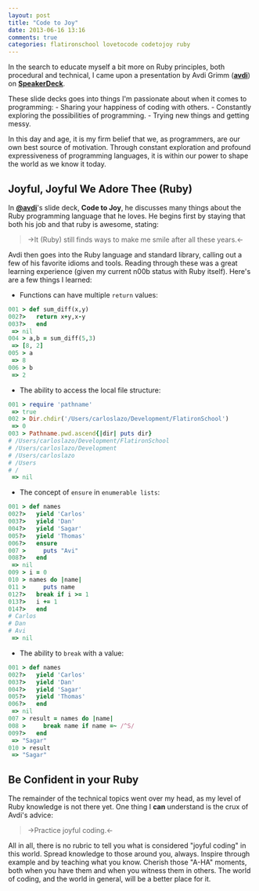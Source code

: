 ```yaml
---
layout: post
title: "Code to Joy"
date: 2013-06-16 13:16
comments: true
categories: flatironschool lovetocode codetojoy ruby
---
```


In the search to educate myself a bit more on Ruby principles, both procedural and technical, I came upon a presentation by Avdi Grimm (**[avdi](https://speakerdeck.com/avdi "SpeakerDeck Website for avdi")**) on **[SpeakerDeck](http://speaderdeck.com "SpeakerDeck")**.  

These slide decks goes into things I'm passionate about when it comes to programming:
    - Sharing your happiness of coding with others.
    - Constantly exploring the possibilities of programming.
    - Trying new things and getting messy.

In this day and age, it is my firm belief that we, as programmers, are our own best source of motivation. Through constant exploration and profound expressiveness of programming languages, it is within our power to shape the world as we know it today.  

## Joyful, Joyful We Adore Thee (Ruby)

In **[@avdi](http://www.twitter.com/avdi "Avdi Grimm's Twitter")**'s slide deck, **Code to Joy**, he discusses many things about the Ruby programming language that he loves. He begins first by staying that both his job and that ruby is awesome, stating:

>->It (Ruby) still finds ways to make me smile after all these years.<-

Avdi then goes into the Ruby language and standard library, calling out a few of his favorite idioms and tools. Reading through these was a great learning experience (given my current n00b status with Ruby itself). Here's are a few things I learned:  

* Functions can have multiple `return` values:
```ruby
001 > def sum_diff(x,y)
002?>   return x+y,x-y
003?>   end
 => nil 
004 > a,b = sum_diff(5,3)
 => [8, 2] 
005 > a
 => 8 
006 > b
 => 2 
```

* The ability to access the local file structure:
```ruby
001 > require 'pathname'
 => true 
002 > Dir.chdir('/Users/carloslazo/Development/FlatironSchool')
 => 0 
003 > Pathname.pwd.ascend{|dir| puts dir}
# /Users/carloslazo/Development/FlatironSchool
# /Users/carloslazo/Development
# /Users/carloslazo
# /Users
# /
 => nil 
```

* The concept of `ensure` in `enumerable lists`:
```ruby
001 > def names
002?>   yield 'Carlos'
003?>   yield 'Dan'
004?>   yield 'Sagar'
005?>   yield 'Thomas'
006?>   ensure
007 >     puts "Avi"
008?>   end
 => nil 
009 > i = 0
010 > names do |name|
011 >     puts name
012?>   break if i >= 1
013?>   i += 1
014?>   end
# Carlos
# Dan
# Avi
 => nil 
```

* The ability to `break` with a value:
```ruby
001 > def names
002?>   yield 'Carlos'
003?>   yield 'Dan'
004?>   yield 'Sagar'
005?>   yield 'Thomas'
006?>   end
 => nil 
007 > result = names do |name|
008 >     break name if name =~ /^S/
009?>   end
 => "Sagar" 
010 > result
 => "Sagar" 
```

## Be Confident in your Ruby

The remainder of the technical topics went over my head, as my level of Ruby knowledge is not there yet.  One thing I **can** understand is the crux of Avdi's advice:

>->Practice joyful coding.<-

All in all, there is no rubric to tell you what is considered "joyful coding" in this world. Spread knowledge to those around you, always. Inspire through example and by teaching what you know. Cherish those "A-HA" moments, both when you have them and when you witness them in others. The world of coding, and the world in general, will be a better place for it.